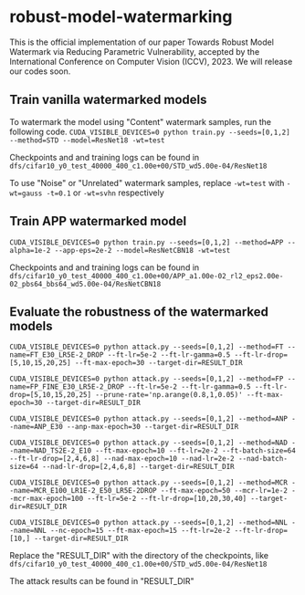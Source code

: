 
# robust-model-watermarking
This is the official implementation of our paper Towards Robust Model Watermark via Reducing Parametric Vulnerability, accepted by the International Conference on Computer Vision (ICCV), 2023. We will release our codes soon.

## Train vanilla watermarked models
To watermark the model using "Content" watermark samples, run the following code.
```CUDA_VISIBLE_DEVICES=0 python train.py --seeds=[0,1,2] --method=STD --model=ResNet18 -wt=test```

Checkpoints and and training logs can be found in `dfs/cifar10_y0_test_40000_400_c1.00e+00/STD_wd5.00e-04/ResNet18`

To use "Noise" or "Unrelated" watermark samples, replace ``-wt=test`` with ``-wt=gauss -t=0.1`` or ``-wt=svhn`` respectively

## Train APP watermarked model
```CUDA_VISIBLE_DEVICES=0 python train.py --seeds=[0,1,2] --method=APP --alpha=1e-2 --app-eps=2e-2 --model=ResNetCBN18 -wt=test```

Checkpoints and and training logs can be found in 
`dfs/cifar10_y0_test_40000_400_c1.00e+00/APP_a1.00e-02_rl2_eps2.00e-02_pbs64_bbs64_wd5.00e-04/ResNetCBN18`

## Evaluate the robustness of the watermarked models

```
CUDA_VISIBLE_DEVICES=0 python attack.py --seeds=[0,1,2] --method=FT --name=FT_E30_LR5E-2_DROP --ft-lr=5e-2 --ft-lr-gamma=0.5 --ft-lr-drop=[5,10,15,20,25] --ft-max-epoch=30 --target-dir=RESULT_DIR

CUDA_VISIBLE_DEVICES=0 python attack.py --seeds=[0,1,2] --method=FP --name=FP_FINE_E30_LR5E-2_DROP --ft-lr=5e-2 --ft-lr-gamma=0.5 --ft-lr-drop=[5,10,15,20,25] --prune-rate='np.arange(0.8,1,0.05)' --ft-max-epoch=30 --target-dir=RESULT_DIR

CUDA_VISIBLE_DEVICES=0 python attack.py --seeds=[0,1,2] --method=ANP --name=ANP_E30 --anp-max-epoch=30 --target-dir=RESULT_DIR

CUDA_VISIBLE_DEVICES=0 python attack.py --seeds=[0,1,2] --method=NAD --name=NAD_TS2E-2_E10 --ft-max-epoch=10 --ft-lr=2e-2 --ft-batch-size=64 --ft-lr-drop=[2,4,6,8] --nad-max-epoch=10 --nad-lr=2e-2 --nad-batch-size=64 --nad-lr-drop=[2,4,6,8] --target-dir=RESULT_DIR

CUDA_VISIBLE_DEVICES=0 python attack.py --seeds=[0,1,2] --method=MCR --name=MCR_E100_LR1E-2_E50_LR5E-2DROP --ft-max-epoch=50 --mcr-lr=1e-2 --mcr-max-epoch=100 --ft-lr=5e-2 --ft-lr-drop=[10,20,30,40] --target-dir=RESULT_DIR

CUDA_VISIBLE_DEVICES=0 python attack.py --seeds=[0,1,2] --method=NNL --name=NNL --nc-epoch=15 --ft-max-epoch=15 --ft-lr=2e-2 --ft-lr-drop=[10,] --target-dir=RESULT_DIR
```
Replace the "RESULT_DIR" with the directory of the checkpoints, like `dfs/cifar10_y0_test_40000_400_c1.00e+00/STD_wd5.00e-04/ResNet18`

The attack results can be found in "RESULT_DIR"
